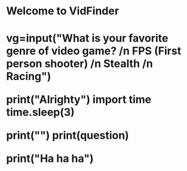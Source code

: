 <h1>Welcome to VidFinder<h1>
vg=input("What is your favorite genre of video game? /n FPS (First person shooter) /n Stealth /n Racing")

print("Alrighty")
import time
time.sleep(3)

print("")
print(question)

print("Ha ha ha")
  
  
  
  
  
  
  
  
